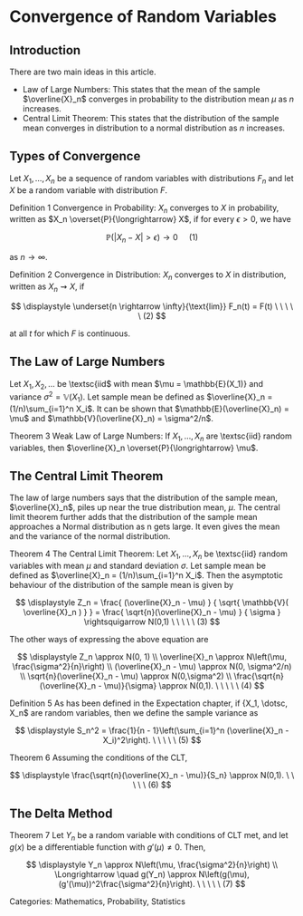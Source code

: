 

# Convergence of Random Variables



## Introduction

There are two main ideas in this article.

- Law of Large Numbers: This states that the mean of the sample $\overline{X}_n$ converges in probability to the distribution mean $\mu$ as $n$ increases.
- Central Limit Theorem: This states that the distribution of the sample mean converges in distribution to a normal distribution as $n$ increases.

## Types of Convergence

Let $X_1, \dotsc, X_n$ be a sequence of random variables with distributions $F_n$ and let $X$ be a random variable with distribution $F$.

Definition 1 Convergence in Probability: $X_n$ converges to $X$ in probability, written as $X_n \overset{P}{\longrightarrow} X$, if for every $\epsilon > 0$, we have

$$
\displaystyle \mathbb{P}(|X_n - X| > \epsilon) \rightarrow 0 \ \ \ \ \ (1)
$$


as $n \rightarrow \infty$.

Definition 2 Convergence in Distribution: $X_n$ converges to $X$ in distribution, written as $X_n \rightsquigarrow X$, if

$$
\displaystyle \underset{n \rightarrow \infty}{\text{lim}} F_n(t) = F(t) \ \ \ \ \ (2)
$$


at all $t$ for which $F$ is continuous. 

## The Law of Large Numbers

Let $X_1, X_2, \dotsc$ be \textsc{iid$ with mean $\mu = \mathbb{E}(X_1)} and variance $\sigma^2 = \mathbb{V}(X_1)$. Let sample mean be defined as $\overline{X}_n = (1/n)\sum_{i=1}^n X_i$. It can be shown that $\mathbb{E}(\overline{X}_n) = \mu$ and $\mathbb{V}(\overline{X}_n) = \sigma^2/n$.

Theorem 3 Weak Law of Large Numbers: If $X_1, \dotsc, X_n$ are \textsc{iid} random variables, then $\overline{X}_n \overset{P}{\longrightarrow} \mu$. 

## The Central Limit Theorem

The law of large numbers says that the distribution of the sample mean, $\overline{X}_n$, piles up near the true distribution mean, $\mu$. The central limit theorem further adds that the distribution of the sample mean approaches a Normal distribution as n gets large. It even gives the mean and the variance of the normal distribution.

Theorem 4 The Central Limit Theorem: Let $X_1, \dotsc, X_n$ be \textsc{iid} random variables with mean $\mu$ and standard deviation $\sigma$. Let sample mean be defined as $\overline{X}_n = (1/n)\sum_{i=1}^n X_i$. Then the asymptotic behaviour of the distribution of the sample mean is given by

$$
\displaystyle Z_n = \frac{ (\overline{X}_n - \mu) } { \sqrt{ \mathbb{V}( \overline{X}_n ) } } = \frac{ \sqrt{n}(\overline{X}_n - \mu) } { \sigma } \rightsquigarrow N(0,1) \ \ \ \ \ (3)
$$


The other ways of expressing the above equation are


$$
\displaystyle Z_n \approx N(0, 1) \\ \overline{X}_n \approx N\left(\mu, \frac{\sigma^2}{n}\right) \\ (\overline{X}_n - \mu) \approx N(0, \sigma^2/n) \\ \sqrt{n}(\overline{X}_n - \mu) \approx N(0,\sigma^2) \\ \frac{\sqrt{n}(\overline{X}_n - \mu)}{\sigma} \approx N(0,1). \ \ \ \ \ (4)
$$


Definition 5 As has been defined in the Expectation chapter, if {X_1, \dotsc, X_n$ are random variables, then we define the sample variance as


$$
\displaystyle S_n^2 = \frac{1}{n - 1}\left(\sum_{i=1}^n (\overline{X}_n - X_i)^2\right). \ \ \ \ \ (5)
$$


Theorem 6 Assuming the conditions of the CLT,


$$
\displaystyle \frac{\sqrt{n}(\overline{X}_n - \mu)}{S_n} \approx N(0,1). \ \ \ \ \ (6)
$$


## The Delta Method

Theorem 7 Let $Y_n$ be a random variable with conditions of CLT met, and let $g(x)$ be a differentiable function with $g'(\mu) \neq 0$. Then,


$$
\displaystyle Y_n \approx N\left(\mu, \frac{\sigma^2}{n}\right) \\ \Longrightarrow \quad g(Y_n) \approx N\left(g(\mu), (g'(\mu))^2\frac{\sigma^2}{n}\right). \ \ \ \ \ (7)
$$

Categories: Mathematics, Probability, Statistics	
